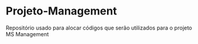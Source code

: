 # Projeto-Management
Repositório usado para alocar códigos que serão utilizados para o projeto MS Management 
